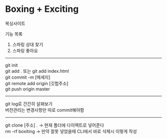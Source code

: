 # Boxing + Exciting

복싱사이트

기능 목록

1. 스파링 상대 찾기
2. 스파링 좋아요

---

git init <br>
git add . 또는 git add index.html <br>
git commit -m [메세지] <br>
git remote add origin [깃헙주소] <br>
git push origin master <br>

---

git log로 간간히 살펴보기 <br>
버전관리는 변경사항만 따로 commit해야함 <br>

---

git clone [주소] . -> 현재 폴더에 다이렉트로 넣어준다 <br>
rm -rf boxiting -> 만약 잘못 넣었을때 CLI에서 바로 삭제시 이렇게 작성 <br>
